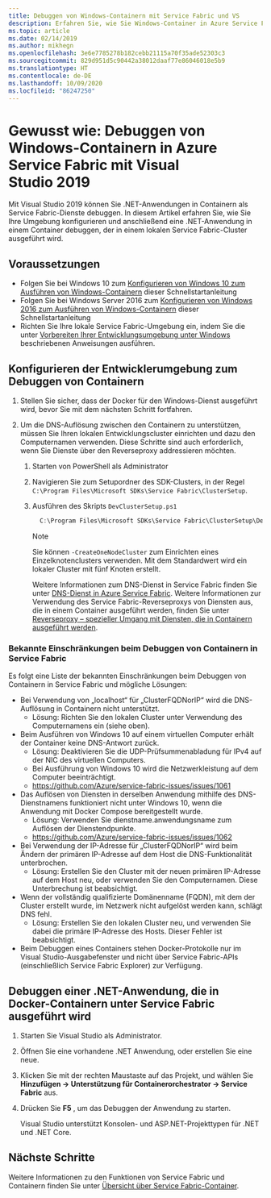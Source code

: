 ```yaml
---
title: Debuggen von Windows-Containern mit Service Fabric und VS
description: Erfahren Sie, wie Sie Windows-Container in Azure Service Fabric mit Visual Studio 2019 debuggen.
ms.topic: article
ms.date: 02/14/2019
ms.author: mikhegn
ms.openlocfilehash: 3e6e7785278b182cebb21115a70f35ade52303c3
ms.sourcegitcommit: 829d951d5c90442a38012daaf77e86046018e5b9
ms.translationtype: HT
ms.contentlocale: de-DE
ms.lasthandoff: 10/09/2020
ms.locfileid: "86247250"
---
```

# <a name="how-to-debug-windows-containers-in-azure-service-fabric-using-visual-studio-2019"></a>Gewusst wie: Debuggen von Windows-Containern in Azure Service Fabric mit Visual Studio 2019

Mit Visual Studio 2019 können Sie .NET-Anwendungen in Containern als Service Fabric-Dienste debuggen. In diesem Artikel erfahren Sie, wie Sie Ihre Umgebung konfigurieren und anschließend eine .NET-Anwendung in einem Container debuggen, der in einem lokalen Service Fabric-Cluster ausgeführt wird.

## <a name="prerequisites"></a>Voraussetzungen

* Folgen Sie bei Windows 10 zum [Konfigurieren von Windows 10 zum Ausführen von Windows-Containern](/virtualization/windowscontainers/quick-start/quick-start-windows-10) dieser Schnellstartanleitung
* Folgen Sie bei Windows Server 2016 zum [Konfigurieren von Windows 2016 zum Ausführen von Windows-Containern](/virtualization/windowscontainers/quick-start/quick-start-windows-server) dieser Schnellstartanleitung
* Richten Sie Ihre lokale Service Fabric-Umgebung ein, indem Sie die unter [Vorbereiten Ihrer Entwicklungsumgebung unter Windows](./service-fabric-get-started.md) beschriebenen Anweisungen ausführen.

## <a name="configure-your-developer-environment-to-debug-containers"></a>Konfigurieren der Entwicklerumgebung zum Debuggen von Containern

1. Stellen Sie sicher, dass der Docker für den Windows-Dienst ausgeführt wird, bevor Sie mit dem nächsten Schritt fortfahren.

1. Um die DNS-Auflösung zwischen den Containern zu unterstützen, müssen Sie Ihren lokalen Entwicklungscluster einrichten und dazu den Computernamen verwenden. Diese Schritte sind auch erforderlich, wenn Sie Dienste über den Reverseproxy addressieren möchten.
   1. Starten von PowerShell als Administrator
   2. Navigieren Sie zum Setupordner des SDK-Clusters, in der Regel `C:\Program Files\Microsoft SDKs\Service Fabric\ClusterSetup`.
   3. Ausführen des Skripts `DevClusterSetup.ps1`

      ``` PowerShell
        C:\Program Files\Microsoft SDKs\Service Fabric\ClusterSetup\DevClusterSetup.ps1
      ```

      > [!NOTE]
      > Sie können `-CreateOneNodeCluster` zum Einrichten eines Einzelknotenclusters verwenden. Mit dem Standardwert wird ein lokaler Cluster mit fünf Knoten erstellt.
      >

      Weitere Informationen zum DNS-Dienst in Service Fabric finden Sie unter [DNS-Dienst in Azure Service Fabric](./service-fabric-dnsservice.md). Weitere Informationen zur Verwendung des Service Fabric-Reverseproxys von Diensten aus, die in einem Container ausgeführt werden, finden Sie unter [Reverseproxy – spezieller Umgang mit Diensten, die in Containern ausgeführt werden](service-fabric-reverseproxy.md#special-handling-for-services-running-in-containers).

### <a name="known-limitations-when-debugging-containers-in-service-fabric"></a>Bekannte Einschränkungen beim Debuggen von Containern in Service Fabric

Es folgt eine Liste der bekannten Einschränkungen beim Debuggen von Containern in Service Fabric und mögliche Lösungen:

* Bei Verwendung von „localhost“ für „ClusterFQDNorIP“ wird die DNS-Auflösung in Containern nicht unterstützt.
    * Lösung: Richten Sie den lokalen Cluster unter Verwendung des Computernamens ein (siehe oben).
* Beim Ausführen von Windows 10 auf einem virtuellen Computer erhält der Container keine DNS-Antwort zurück.
    * Lösung: Deaktivieren Sie die UDP-Prüfsummenabladung für IPv4 auf der NIC des virtuellen Computers.
    * Bei Ausführung von Windows 10 wird die Netzwerkleistung auf dem Computer beeinträchtigt.
    * https://github.com/Azure/service-fabric-issues/issues/1061
* Das Auflösen von Diensten in derselben Anwendung mithilfe des DNS-Dienstnamens funktioniert nicht unter Windows 10, wenn die Anwendung mit Docker Compose bereitgestellt wurde.
    * Lösung: Verwenden Sie dienstname.anwendungsname zum Auflösen der Dienstendpunkte.
    * https://github.com/Azure/service-fabric-issues/issues/1062
* Bei Verwendung der IP-Adresse für „ClusterFQDNorIP“ wird beim Ändern der primären IP-Adresse auf dem Host die DNS-Funktionalität unterbrochen.
    * Lösung: Erstellen Sie den Cluster mit der neuen primären IP-Adresse auf dem Host neu, oder verwenden Sie den Computernamen. Diese Unterbrechung ist beabsichtigt.
* Wenn der vollständig qualifizierte Domänenname (FQDN), mit dem der Cluster erstellt wurde, im Netzwerk nicht aufgelöst werden kann, schlägt DNS fehl.
    * Lösung: Erstellen Sie den lokalen Cluster neu, und verwenden Sie dabei die primäre IP-Adresse des Hosts. Dieser Fehler ist beabsichtigt.
* Beim Debuggen eines Containers stehen Docker-Protokolle nur im Visual Studio-Ausgabefenster und nicht über Service Fabric-APIs (einschließlich Service Fabric Explorer) zur Verfügung.

## <a name="debug-a-net-application-running-in-docker-containers-on-service-fabric"></a>Debuggen einer .NET-Anwendung, die in Docker-Containern unter Service Fabric ausgeführt wird

1. Starten Sie Visual Studio als Administrator.

1. Öffnen Sie eine vorhandene .NET Anwendung, oder erstellen Sie eine neue.

1. Klicken Sie mit der rechten Maustaste auf das Projekt, und wählen Sie **Hinzufügen -> Unterstützung für Containerorchestrator -> Service Fabric** aus.

1. Drücken Sie **F5** , um das Debuggen der Anwendung zu starten.

    Visual Studio unterstützt Konsolen- und ASP.NET-Projekttypen für .NET und .NET Core.

## <a name="next-steps"></a>Nächste Schritte
Weitere Informationen zu den Funktionen von Service Fabric und Containern finden Sie unter [Übersicht über Service Fabric-Container](service-fabric-containers-overview.md).

